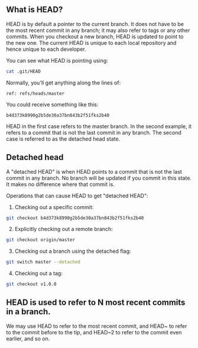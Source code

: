 ## What is HEAD?
HEAD is by default a pointer to the current branch.
It does not have to be the most recent commit in any branch; it may also refer to tags or any other commits.
When you checkout a new branch, HEAD is updated to point to the new one.
The current HEAD is unique to each local repository and hence unique to each developer. 
 
You can see what HEAD is pointing using:

```bash
cat .git/HEAD
```

Normally, you'll get anything along the lines of: 

```
ref: refs/heads/master
```

You could receive something like this: 

```
b4d373k8990g2b5de30a37bn843b2f51fks2b40
```

HEAD in the first case refers to the master branch. In the second example, it refers to a commit that is not the last commit in any branch. The second case is referred to as the detached head state. 

## Detached head

A "detached HEAD" is when HEAD points to a commit that is not the last commit in any branch.
No branch will be updated if you commit in this state.
It makes no difference where that commit is.

Operations that can cause HEAD to get "detached HEAD": 

1. Checking out a specific commit:

```bash
git checkout b4d373k8990g2b5de30a37bn843b2f51fks2b40
```

2. Explicitly checking out a remote branch:

```bash 
git checkout origin/master
```

3. Checking out a branch using the detached flag:

```bash
git switch master --detached
```

4. Checking out a tag:

```bash
git checkout v1.0.0
```

## HEAD is used to refer to N most recent commits in a branch. 

We may use HEAD to refer to the most recent commit, and HEAD~ to refer to the commit before to the tip, and HEAD~2 to refer to the commit even earlier, and so on. 

